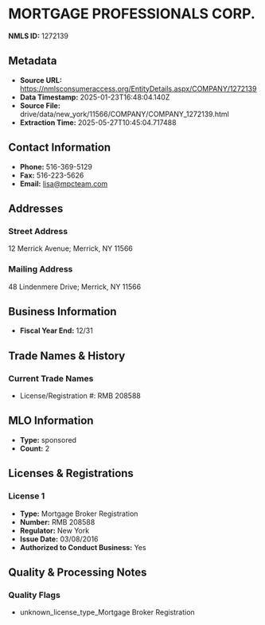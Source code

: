 # MORTGAGE PROFESSIONALS CORP.

**NMLS ID:** 1272139

## Metadata
- **Source URL:** https://nmlsconsumeraccess.org/EntityDetails.aspx/COMPANY/1272139
- **Data Timestamp:** 2025-01-23T16:48:04.140Z
- **Source File:** drive/data/new_york/11566/COMPANY/COMPANY_1272139.html
- **Extraction Time:** 2025-05-27T10:45:04.717488

## Contact Information
- **Phone:** 516-369-5129
- **Fax:** 516-223-5626
- **Email:** lisa@mpcteam.com

## Addresses
### Street Address
12 Merrick Avenue; Merrick, NY 11566

### Mailing Address
48 Lindenmere Drive; Merrick, NY 11566

## Business Information
- **Fiscal Year End:** 12/31

## Trade Names & History
### Current Trade Names
- License/Registration #: RMB 208588

## MLO Information
- **Type:** sponsored
- **Count:** 2

## Licenses & Registrations

### License 1
- **Type:** Mortgage Broker Registration
- **Number:** RMB 208588
- **Regulator:** New York
- **Issue Date:** 03/08/2016
- **Authorized to Conduct Business:** Yes

## Quality & Processing Notes
### Quality Flags
- unknown_license_type_Mortgage Broker Registration
